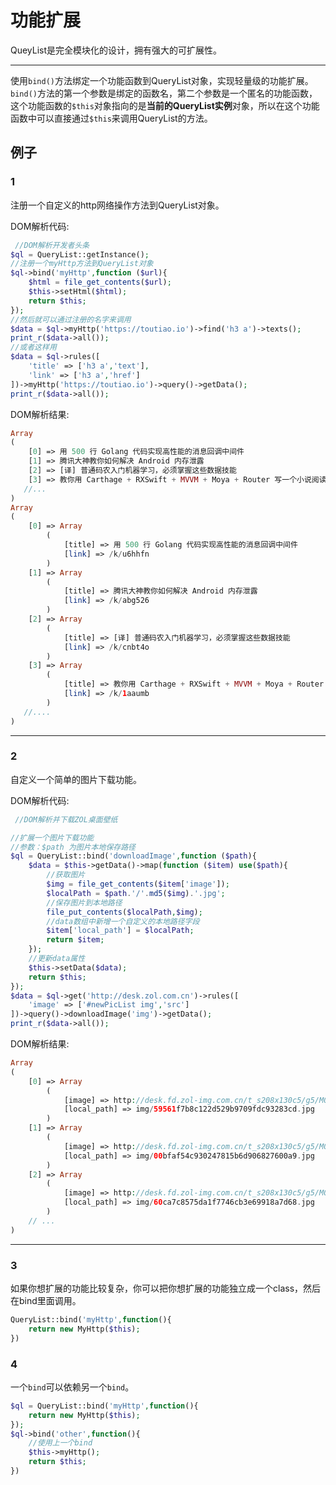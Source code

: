# 功能扩展

QueyList是完全模块化的设计，拥有强大的可扩展性。

---

使用`bind()`方法绑定一个功能函数到QueryList对象，实现轻量级的功能扩展。`bind()`方法的第一个参数是绑定的函数名，第二个参数是一个匿名的功能函数，这个功能函数的`$this`对象指向的是**当前的QueryList实例**对象，所以在这个功能函数中可以直接通过`$this`来调用QueryList的方法。

## 例子

### 1

注册一个自定义的http网络操作方法到QueryList对象。

<larecipe-badge type="info">DOM解析代码:</larecipe-badge>

```php
 //DOM解析开发者头条
$ql = QueryList::getInstance();
//注册一个myHttp方法到QueryList对象
$ql->bind('myHttp',function ($url){
    $html = file_get_contents($url);
    $this->setHtml($html);
    return $this;
});
//然后就可以通过注册的名字来调用
$data = $ql->myHttp('https://toutiao.io')->find('h3 a')->texts();
print_r($data->all());
//或者这样用
$data = $ql->rules([
    'title' => ['h3 a','text'],
    'link' => ['h3 a','href']
])->myHttp('https://toutiao.io')->query()->getData();
print_r($data->all());
```

<larecipe-badge type="success">DOM解析结果:</larecipe-badge>

```php
Array
(
    [0] => 用 500 行 Golang 代码实现高性能的消息回调中间件
    [1] => 腾讯大神教你如何解决 Android 内存泄露
    [2] => [译] 普通码农入门机器学习，必须掌握这些数据技能
    [3] => 教你用 Carthage + RXSwift + MVVM + Moya + Router 写一个小说阅读 App
   //...
)
Array
(
    [0] => Array
        (
            [title] => 用 500 行 Golang 代码实现高性能的消息回调中间件
            [link] => /k/u6hhfn
        )
    [1] => Array
        (
            [title] => 腾讯大神教你如何解决 Android 内存泄露
            [link] => /k/abg526
        )
    [2] => Array
        (
            [title] => [译] 普通码农入门机器学习，必须掌握这些数据技能
            [link] => /k/cnbt4o
        )
    [3] => Array
        (
            [title] => 教你用 Carthage + RXSwift + MVVM + Moya + Router 写一个小说阅读 App
            [link] => /k/1aaumb
        )
   //....
)
```

---

### 2

自定义一个简单的图片下载功能。

<larecipe-badge type="info">DOM解析代码:</larecipe-badge>

```php
 //DOM解析并下载ZOL桌面壁纸

//扩展一个图片下载功能
//参数：$path 为图片本地保存路径
$ql = QueryList::bind('downloadImage',function ($path){
    $data = $this->getData()->map(function ($item) use($path){
        //获取图片
        $img = file_get_contents($item['image']);
        $localPath = $path.'/'.md5($img).'.jpg';
        //保存图片到本地路径
        file_put_contents($localPath,$img);
        //data数组中新增一个自定义的本地路径字段
        $item['local_path'] = $localPath;
        return $item;
    });
    //更新data属性
    $this->setData($data);
    return $this;
});
$data = $ql->get('http://desk.zol.com.cn')->rules([
    'image' => ['#newPicList img','src']
])->query()->downloadImage('img')->getData();
print_r($data->all());
```

<larecipe-badge type="success">DOM解析结果:</larecipe-badge>

```php
Array
(
    [0] => Array
        (
            [image] => http://desk.fd.zol-img.com.cn/t_s208x130c5/g5/M00/0C/01/ChMkJ1nDaCOIatt0AAStbpl0q7sAAgrLABXih4ABK2G911.jpg
            [local_path] => img/59561f7b8c122d529b9709fdc93283cd.jpg
        )
    [1] => Array
        (
            [image] => http://desk.fd.zol-img.com.cn/t_s208x130c5/g5/M00/04/0D/ChMkJ1mvUQ2IRSccAAIWHljxrrYAAgONAMJtn8AAhY2932.jpg
            [local_path] => img/00bfaf54c930247815b6d906827600a9.jpg
        )
    [2] => Array
        (
            [image] => http://desk.fd.zol-img.com.cn/t_s208x130c5/g5/M00/04/00/ChMkJ1mtG--IPy-5AAOcpLiVZyQAAgLHwB3T3gAA5y8026.jpg
            [local_path] => img/60ca7c8575da1f7746cb3e69918a7d68.jpg
        )
    // ...
)
```

---

### 3

如果你想扩展的功能比较复杂，你可以把你想扩展的功能独立成一个class，然后在bind里面调用。

```php
QueryList::bind('myHttp',function(){
    return new MyHttp($this);
})
```

### 4

一个`bind`可以依赖另一个`bind`。

```php
$ql = QueryList::bind('myHttp',function(){
    return new MyHttp($this);
});
$ql->bind('other',function(){
    //使用上一个bind
    $this->myHttp();
    return $this;
})
```